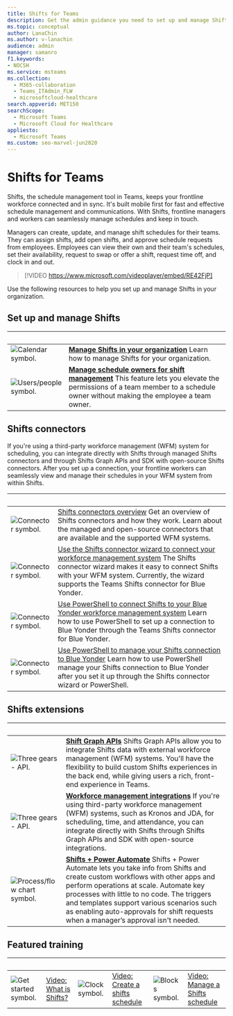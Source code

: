 ```yaml
---
title: Shifts for Teams
description: Get the admin guidance you need to set up and manage Shifts, the schedule management tool, in Teams.
ms.topic: conceptual
author: LanaChin
ms.author: v-lanachin
audience: admin
manager: samanro
f1.keywords:
- NOCSH
ms.service: msteams
ms.collection: 
  - M365-collaboration
  - Teams_ITAdmin_FLW
  - microsoftcloud-healthcare
search.appverid: MET150
searchScope:
  - Microsoft Teams
  - Microsoft Cloud for Healthcare
appliesto: 
  - Microsoft Teams
ms.custom: seo-marvel-jun2020
---
```


# Shifts for Teams

Shifts, the schedule management tool in Teams, keeps your frontline workforce connected and in sync. It's built mobile first for fast and effective schedule management and communications. With Shifts, frontline managers and workers can seamlessly manage schedules and keep in touch.

Managers can create, update, and manage shift schedules for their teams. They can assign shifts, add open shifts, and approve schedule requests from employees. Employees can view their own and their team's schedules, set their availability, request to swap or offer a shift, request time off, and clock in and out.

> [!VIDEO https://www.microsoft.com/videoplayer/embed/RE42FjP]

Use the following resources to help you set up and manage Shifts in your organization.

## Set up and manage Shifts

|&nbsp;  |&nbsp; |
|---------|---------|
|<img src="/office/media/icons/calendar-teams.png" alt="Calendar symbol.">|**[Manage Shifts in your organization](shifts/manage-the-shifts-app-for-your-organization-in-teams.md)** Learn how to manage Shifts for your organization. |
|<img src="/office/media/icons/users-people.png" alt="Users/people symbol.">|**[Manage schedule owners for shift management](shifts/schedule-owner-for-shift-management.md)** This feature lets you elevate the permissions of a team member to a schedule owner without making the employee a team owner. |

## Shifts connectors

If you're using a third-party workforce management (WFM) system for scheduling, you can integrate directly with Shifts through managed Shifts connectors and through Shifts Graph APIs and SDK with open-source Shifts connectors. After you set up a connection, your frontline workers can seamlessly view and manage their schedules in your WFM system from within Shifts.

|&nbsp;  |&nbsp;  |
|---------|---------|
|<img src="/office/media/icons/connector-teams.png" alt="Connector symbol.">     | [Shifts connectors overview](shifts/shifts-connectors.md) Get an overview of Shifts connectors and how they work. Learn about the managed and open-source connectors that are available and the supported WFM systems.   |
|<img src="/office/media/icons/connector-teams.png" alt="Connector symbol.">    | [Use the Shifts connector wizard to connect your workforce management system](shifts/shifts-connector-wizard) The Shifts connector wizard makes it easy to connect Shifts with your WFM system. Currently, the wizard supports the Teams Shifts connector for Blue Yonder. 
|<img src="/office/media/icons/connector-teams.png" alt="Connector symbol.">    |[Use PowerShell to connect Shifts to your Blue Yonder workforce management system](shifts/shifts-connector-blue-yonder-powershell-setup.md) Learn how to use PowerShell to set up a connection to Blue Yonder through the Teams Shifts connector for Blue Yonder.         |
|<img src="/office/media/icons/connector-teams.png" alt="Connector symbol.">    | [Use PowerShell to manage your Shifts connection to Blue Yonder](/shifts-connector-powershell-manage.md) Learn how to use PowerShell manage your Shifts connection to Blue Yonder after you set it up through the Shifts connector wizard or PowerShell.     |

## Shifts extensions

|&nbsp;|&nbsp;|
| ------------- | ------------- |
| <img src="/office/media/icons/api.png" alt="Three gears - API."> | **[Shift Graph APIs](/graph/api/resources/shift)** Shifts Graph APIs allow you to integrate Shifts data with external workforce management  (WFM) systems. You'll have the flexibility to build custom Shifts experiences in the back end, while giving users a rich, front-end experience in Teams.             |
| <img src="/office/media/icons/api.png" alt="Three gears - API.">| **[Workforce management integrations](https://github.com/OfficeDev/Microsoft-Teams-Shifts-WFM-Connectors)** If you're using third-party workforce management (WFM) systems, such as Kronos and JDA, for scheduling, time, and attendance, you can integrate directly with Shifts through Shifts Graph APIs and SDK with open-source integrations. |
|<img src="/office/media/icons/process-flow-teams.png" alt="Process/flow chart symbol."> | **[Shifts + Power Automate](https://github.com/OfficeDev/Microsoft-Teams-Shifts-Power-Automate-Templates)** Shifts + Power Automate lets you take info from Shifts and create custom workflows with other apps and perform operations at scale. Automate key processes with little to no code. The triggers and templates support various scenarios such as enabling auto-approvals for shift requests when a manager’s approval isn't needed. |

## Featured training

|&nbsp;|&nbsp;|&nbsp;|&nbsp;|&nbsp;|&nbsp;|
| ------------- | ------------- | ------------- | ------------- | ------------- | ------------- |
| <img src="/office/media/icons/get-started-teams.png" alt="Get started symbol.">  |  [Video: What is Shifts?](https://support.office.com/article/what-is-shifts-f8efe6e4-ddb3-4d23-b81b-bb812296b821) |<img src="/office/media/icons/clock-teams.png" alt="Clock symbol."> |  [Video: Create a shifts schedule](https://support.microsoft.com/office/create-a-shifts-schedule-2b94ca38-36db-4a1c-8fee-f8f0fec9a984) |<img src="/office/media/icons/blocks-teams.png" alt="Blocks symbol.">|  [Video: Manage a Shifts schedule](https://support.microsoft.com/office/manage-and-view-a-shifts-schedule-63acda7b-ea39-441a-b1c6-c404a72e79f7) |
